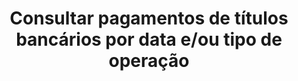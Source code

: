 ---
title: Consultar pagamentos de títulos bancários por data e/ou tipo de operação
api:
  file: readme-hml-corebank.json
  operationId: get_v1-operations-payments-agency-account-paymenttype-startdate-enddate
hidden: false
---